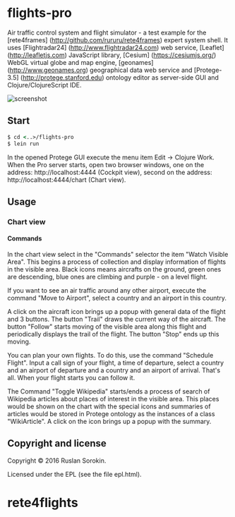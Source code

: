 # flights-pro

Air traffic control system and flight simulator - a test example for the [rete4frames] (http://github.com/rururu/rete4frames) expert system shell.
It uses [Flightradar24] (http://www.flightradar24.com) web service, [Leaflet] (http://leafletjs.com) JavaScript library, [Cesium] (https://cesiumjs.org/) WebGL virtual globe and map engine, [geonames] (http://www.geonames.org) geographical data web service and [Protege-3.5] (http://protege.stanford.edu) ontology editor as server-side GUI and Clojure/ClojureScript IDE.

![screenshot](screenshot.jpg)

## Start

```clj
$ cd <..>/flights-pro
$ lein run
```
In the opened Protege GUI execute the menu item Edit -> Clojure Work.
When the Pro server starts, open two browser windows, one on the address: http://localhost:4444 (Cockpit view), second on the address: http://localhost:4444/chart (Chart view).

## Usage

### Chart view

#### Commands

In the chart view select in the "Commands" selector the item "Watch Visible Area". This begins a process of collection and display information of flights in the visible area. Black icons means aircrafts on the ground, green ones are descending, blue ones are climbing and purple - on a level flight.

If you want to see an air traffic around any other airport, execute the command "Move to Airport", select a country and an airport in this country.

A click on the aircraft icon brings up a popup with general data of the flight and 3 buttons. The button "Trail" draws the current way of the aircraft. The button "Follow" starts moving of the visible area along this flight and periodically displays the trail of the flight. The button "Stop" ends up this moving.

You can plan your own flights. To do this, use the command "Schedule Flight". Input a call sign of your flight, a time of departure, select a country and an airport of departure and a country and an airport of arrival. That's all. When your flight starts you can follow it.

The Command "Toggle Wikipedia" starts/ends a process of search of Wikipedia articles about places of interest in the visible area. This places would be shown on the chart with the special icons and summaries of articles would be stored in Protege ontology as the instances of a class "WikiArticle". A click on the icon brings up a popup with the summary.

Copyright and license
----

Copyright © 2016 Ruslan Sorokin.

Licensed under the EPL (see the file epl.html).
# rete4flights
